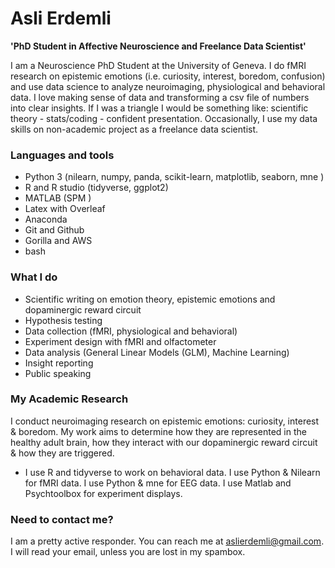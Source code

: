 # Asli Erdemli

**'PhD Student in Affective Neuroscience and Freelance Data Scientist'**

I am a Neuroscience PhD Student at the University of Geneva. I do fMRI research on epistemic emotions (i.e. curiosity, interest, boredom, confusion) and use data science to analyze neuroimaging, physiological and behavioral data. I love making sense of data and transforming a csv file of numbers into clear insights. If I was a triangle I would be something like: scientific theory  - stats/coding - confident presentation.
Occasionally, I use my data skills on non-academic project as a freelance data scientist. 

### Languages and tools
- Python 3 (nilearn, numpy, panda, scikit-learn, matplotlib, seaborn, mne  )
- R and R studio (tidyverse, ggplot2)
- MATLAB (SPM )
- Latex with Overleaf
- Anaconda 
- Git and Github 
- Gorilla and AWS
- bash 

### What I do
- Scientific writing on emotion theory, epistemic emotions and dopaminergic reward circuit
- Hypothesis testing
- Data collection (fMRI, physiological and behavioral)
- Experiment design with fMRI and olfactometer
- Data analysis (General Linear Models (GLM), Machine Learning)
- Insight reporting
- Public speaking

### My Academic Research
I conduct neuroimaging research on epistemic emotions: curiosity, interest & boredom. My work aims to determine how they are represented in the healthy adult brain, how they interact with our dopaminergic reward circuit & how they are triggered.
- I use R and tidyverse to work on behavioral data. I use Python & Nilearn for fMRI data. I use Python & mne for EEG data. I use Matlab and Psychtoolbox for experiment displays. 

### Need to contact me? 
I am a pretty active responder. You can reach me at aslierdemli@gmail.com. I will read your email, unless you are lost in my spambox. 
<!---
AsliErdemli/AsliErdemli is a ✨ special ✨ repository because its `README.md` (this file) appears on your GitHub profile.
You can click the Preview link to take a look at your changes.
--->

